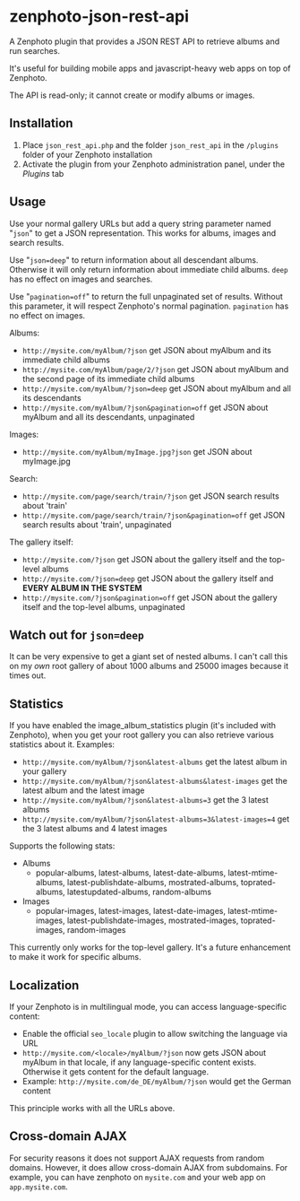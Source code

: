 zenphoto-json-rest-api
=================================

A Zenphoto plugin that provides a JSON REST API to retrieve albums and run searches. 

It's useful for building mobile apps and javascript-heavy web apps on top of Zenphoto.

The API is read-only; it cannot create or modify albums or images.

## Installation
1. Place `json_rest_api.php` and the folder `json_rest_api` in the `/plugins` folder of your Zenphoto installation
2. Activate the plugin from your Zenphoto administration panel, under the *Plugins* tab
    
## Usage
Use your normal gallery URLs but add a query string parameter named "`json`" to get a JSON representation.  This works for albums, images and search results.

Use "`json=deep`" to return information about all descendant albums.  Otherwise it will only return information about immediate child albums.  `deep` has no effect on images and searches.

Use "`pagination=off`" to return the full unpaginated set of results.  Without this parameter, it will respect Zenphoto's normal pagination.  `pagination` has no effect on images.

Albums:
* `http://mysite.com/myAlbum/?json` get JSON about myAlbum and its immediate child albums
* `http://mysite.com/myAlbum/page/2/?json` get JSON about myAlbum and the second page of its immediate child albums
* `http://mysite.com/myAlbum/?json=deep` get JSON  about myAlbum and all its descendants
* `http://mysite.com/myAlbum/?json&pagination=off` get JSON about myAlbum and all its descendants, unpaginated

Images:
* `http://mysite.com/myAlbum/myImage.jpg?json` get JSON about myImage.jpg

Search:
* `http://mysite.com/page/search/train/?json` get JSON search results about 'train'
* `http://mysite.com/page/search/train/?json&pagination=off` get JSON search results about 'train', unpaginated

The gallery itself:
* `http://mysite.com/?json` get JSON about the gallery itself and the top-level albums
* `http://mysite.com/?json=deep` get JSON about the gallery itself and **EVERY ALBUM IN THE SYSTEM**
* `http://mysite.com/?json&pagination=off` get JSON about the gallery itself and the top-level albums, unpaginated

## Watch out for `json=deep`
It can be very expensive to get a giant set of nested albums.  I can't call this on my *own* root gallery of about 1000 albums and 25000 images because it times out.

## Statistics
If you have enabled the image_album_statistics plugin (it's included with Zenphoto), when you get your root gallery you can also retrieve various statistics about it.  Examples:
* `http://mysite.com/myAlbum/?json&latest-albums` get the latest album in your gallery
* `http://mysite.com/myAlbum/?json&latest-albums&latest-images` get the latest album and the latest image
* `http://mysite.com/myAlbum/?json&latest-albums=3` get the 3 latest albums
* `http://mysite.com/myAlbum/?json&latest-albums=3&latest-images=4` get the 3 latest albums and 4 latest images

Supports the following stats:
* Albums
  * popular-albums, latest-albums, latest-date-albums, latest-mtime-albums, latest-publishdate-albums, mostrated-albums, toprated-albums, latestupdated-albums, random-albums
* Images
  * popular-images, latest-images, latest-date-images, latest-mtime-images, latest-publishdate-images, mostrated-images, toprated-images, random-images

This currently only works for the top-level gallery.  It's a future enhancement to make it work for specific albums.

## Localization
If your Zenphoto is in multilingual mode, you can access language-specific content:
* Enable the official `seo_locale` plugin to allow switching the language via URL
* `http://mysite.com/<locale>/myAlbum/?json` now gets JSON about myAlbum in that locale, if any language-specific content exists.  Otherwise it gets content for the default language.
* Example: `http://mysite.com/de_DE/myAlbum/?json` would get the German content

This principle works with all the URLs above.

## Cross-domain AJAX
For security reasons it does not support AJAX requests from random domains. However, it does allow cross-domain AJAX from subdomains.   For example, you can have zenphoto on `mysite.com` and your web app on `app.mysite.com`.

